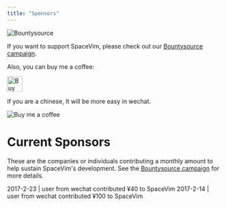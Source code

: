 ```yaml
---
title: "Sponsors"
---
```


![Bountysource](https://spacevim.org/img/bountysource.png)

If you want to support SpaceVim, please check out our [Bountysource campaign](https://www.bountysource.com/teams/spacevim).

Also, you can buy me a coffee:

<a href='https://ko-fi.com/A538L6H' target='_blank'><img height='36' style='border:0px;height:36px;' src='https://az743702.vo.msecnd.net/cdn/kofi4.png?v=f' border='0' alt='Buy Me a Coffee at ko-fi.com' /></a> 

if you are a chinese, It will be more easy in wechat.

![Buy me a coffee](https://spacevim.org/img/buy_me_a_coffee.png)

# Current Sponsors

These are the companies or individuals contributing a monthly amount to help sustain SpaceVim's development.
See the [Bountysource campaign](https://www.bountysource.com/teams/spacevim) for more details.

2017-2-23 | user from wechat contributed ¥40 to SpaceVim
2017-2-14 | user from wechat contributed ¥100 to SpaceVim


